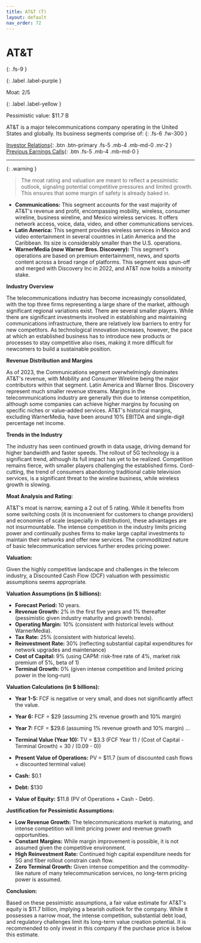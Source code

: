 ```yaml
---
title: AT&T (T)
layout: default
nav_order: 72
---
```


# AT&T
{: .fs-9 }

{: .label .label-purple }

Moat: 2/5

{: .label .label-yellow }

Pessimistic value: $11.7 B

AT&T is a major telecommunications company operating in the United States and globally. Its business segments comprise of:
{: .fs-6 .fw-300 }

[Investor Relations](https://www.google.com/search?q=T+investor+relations){: .btn .btn-primary .fs-5 .mb-4 .mb-md-0 .mr-2 }
[Previous Earnings Calls](https://discountingcashflows.com/company/T/transcripts/){: .btn .fs-5 .mb-4 .mb-md-0 }

---

{: .warning } 
>The moat rating and valuation are meant to reflect a pessimistic outlook, signaling potential competitive pressures and limited growth. This ensures that some margin of safety is already baked in.


* **Communications:** This segment accounts for the vast majority of AT&T's revenue and profit, encompassing mobility, wireless, consumer wireline, business wireline, and Mexico wireless services. It offers network access, voice, data, video, and other communications services.
* **Latin America:** This segment provides wireless services in Mexico and video entertainment in several countries in Latin America and the Caribbean. Its size is considerably smaller than the U.S. operations.
* **WarnerMedia (now Warner Bros. Discovery):** This segment's operations are based on premium entertainment, news, and sports content across a broad range of platforms.  This segment was spun-off and merged with Discovery Inc in 2022, and AT&T now holds a minority stake.

**Industry Overview**

The telecommunications industry has become increasingly consolidated, with the top three firms representing a large share of the market, although significant regional variations exist. There are several smaller players. While there are significant investments involved in establishing and maintaining communications infrastructure, there are relatively low barriers to entry for new competitors. As technological innovation increases, however, the pace at which an established business has to introduce new products or processes to stay competitive also rises, making it more difficult for newcomers to build a sustainable position.

**Revenue Distribution and Margins**

As of 2023, the Communications segment overwhelmingly dominates AT&T's revenue, with Mobility and Consumer Wireline being the major contributors within that segment. Latin America and Warner Bros. Discovery represent much smaller revenue streams.  Margins in the telecommunications industry are generally thin due to intense competition, although some companies can achieve higher margins by focusing on specific niches or value-added services. AT&T's historical margins, excluding WarnerMedia, have been around 10% EBITDA and single-digit percentage net income.

**Trends in the Industry**

The industry has seen continued growth in data usage, driving demand for higher bandwidth and faster speeds. The rollout of 5G technology is a significant trend, although its full impact has yet to be realized. Competition remains fierce, with smaller players challenging the established firms.  Cord-cutting, the trend of consumers abandoning traditional cable television services, is a significant threat to the wireline business, while wireless growth is slowing.


**Moat Analysis and Rating:**

AT&T's moat is narrow, earning a 2 out of 5 rating.  While it benefits from some switching costs (it is inconvenient for customers to change providers) and economies of scale (especially in distribution), these advantages are not insurmountable.  The intense competition in the industry limits pricing power and continually pushes firms to make large capital investments to maintain their networks and offer new services. The commoditized nature of basic telecommunication services further erodes pricing power.  

**Valuation:**

Given the highly competitive landscape and challenges in the telecom industry, a Discounted Cash Flow (DCF) valuation with pessimistic assumptions seems appropriate.


**Valuation Assumptions (in $ billions):**

* **Forecast Period:** 10 years. 
* **Revenue Growth:**  2% in the first five years and 1% thereafter (pessimistic given industry maturity and growth trends).
* **Operating Margin:** 10% (consistent with historical levels without WarnerMedia).
* **Tax Rate:** 25% (consistent with historical levels).
* **Reinvestment Rate:** 30% (reflecting substantial capital expenditures for network upgrades and maintenance)
* **Cost of Capital:** 9% (using CAPM: risk-free rate of 4%, market risk premium of 5%, beta of 1)
* **Terminal Growth:** 0% (given intense competition and limited pricing power in the long-run)

**Valuation Calculations (in $ billions):**

* **Year 1-5:**  FCF is negative or very small, and does not significantly affect the value.


* **Year 6:** FCF = $29 (assuming 2% revenue growth and 10% margin)
* **Year 7:** FCF = $29.6 (assuming 1% revenue growth and 10% margin)
...


* **Terminal Value (Year 10):**  TV = $3.3 (FCF Year 11 / (Cost of Capital - Terminal Growth) = 30 / (0.09 - 0)) 


* **Present Value of Operations:**  PV = $11.7 (sum of discounted cash flows + discounted terminal value)

* **Cash:** $0.1
* **Debt:** $130


* **Value of Equity:** $11.8  (PV of Operations + Cash - Debt).

**Justification for Pessimistic Assumptions:**

* **Low Revenue Growth:**  The telecommunications market is maturing, and intense competition will limit pricing power and revenue growth opportunities. 
* **Constant Margins:** While margin improvement is possible, it is not assumed given the competitive environment.
* **High Reinvestment Rate:** Continued high capital expenditure needs for 5G and fiber rollout constrain cash flow.
* **Zero Terminal Growth:** Given intense competition and the commodity-like nature of many telecommunication services, no long-term pricing power is assumed.

**Conclusion:**

Based on these pessimistic assumptions, a fair value estimate for AT&T's equity is $11.7 billion, implying a bearish outlook for the company. While it possesses a narrow moat, the intense competition, substantial debt load, and regulatory challenges limit its long-term value creation potential. It is recommended to only invest in this company if the purchase price is below this estimate.
